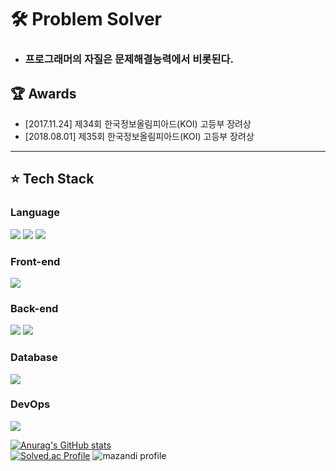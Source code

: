 # 🛠️ Problem Solver
- ### 프로그래머의 자질은 문제해결능력에서 비롯된다.

## 🏆 Awards
- [2017.11.24] 제34회 한국정보올림피아드(KOI) 고등부 장려상
- [2018.08.01] 제35회 한국정보올림피아드(KOI) 고등부 장려상
---
## ⭐️ Tech Stack
### Language
<img src="https://img.shields.io/badge/c++-00599C?style=for-the-badge&logo=c%2B%2B&logoColor=white"> <img src="https://img.shields.io/badge/javascript-F7DF1E?style=for-the-badge&logo=javascript&logoColor=black"> <img src="https://img.shields.io/badge/TypeScript-3178C6.svg?&style=for-the-badge&logo=TypeScript&logoColor=white">

### Front-end
<img src="https://img.shields.io/badge/react_native.js-61DAFB?style=for-the-badge&logo=react&logoColor=black"> 

### Back-end
<img src="https://img.shields.io/badge/node.js-339933?style=for-the-badge&logo=Node.js&logoColor=white"> <img src="https://img.shields.io/badge/express.js-000000?style=for-the-badge&logo=express&logoColor=white">

### Database
<img src="https://img.shields.io/badge/mysql-4479A1?style=for-the-badge&logo=mysql&logoColor=white"> 

### DevOps
<img src="https://img.shields.io/badge/Amazon%20EC2-FF9900?style=for-the-badge&logo=Amazon%20EC2&logoColor=white">



[![Anurag's GitHub stats](https://github-readme-stats.vercel.app/api?username=ryuwldnjs&show_icons=true&theme=cobalt)](https://github.com/ryuwldnjs)
<br>
[![Solved.ac Profile](http://mazassumnida.wtf/api/v2/generate_badge?boj=ryu_eclipse)](https://solved.ac/ryu_eclipse/)
![mazandi profile](http://mazandi.herokuapp.com/api?handle=ryu_eclipse&theme=warm)
